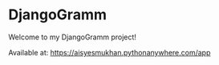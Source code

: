 # DjangoGramm

Welcome to my DjangoGramm project!

Available at: https://aisyesmukhan.pythonanywhere.com/app

